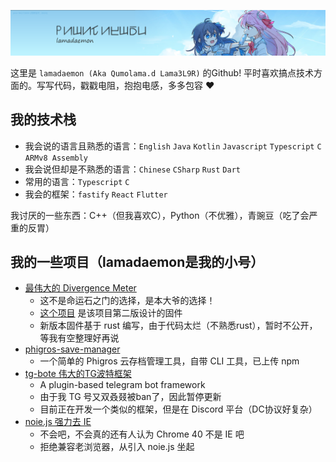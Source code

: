 <p align="center">
  <img src="https://github.com/Lama3L9R/Lama3L9R/blob/master/bannersticker.png?raw=true" />
</p>

这里是 <code>lamadaemon (Aka Qumolama.d Lama3L9R)</code> 的Github! 平时喜欢搞点技术方面的。写写代码，戳戳电阻，抱抱电感，多多包容 ❤️

## 我的技术栈

+ 我会说的语言且熟悉的语言：`English` `Java` `Kotlin` `Javascript` `Typescript` `C` `ARMv8 Assembly`
+ 我会说但却是不熟悉的语言：`Chinese` `CSharp` `Rust` `Dart`
+ 常用的语言：`Typescript` `C`
+ 我会的框架：`fastify` `React` `Flutter`


我讨厌的一些东西：C++（但我喜欢C），Python（不优雅），青豌豆（吃了会严重的反胃）

## 我的一些项目（lamadaemon是我的小号）

+ [最伟大的 Divergence Meter](https://github.com/Lama3L9R/divergence-meter)
    - 这不是命运石之门的选择，是本大爷的选择！
    - [这个项目](https://github.com/Lama3L9R/divergence-meter-firmware) 是该项目第二版设计的固件
    - 新版本固件基于 rust 编写，由于代码太烂（不熟悉rust），暂时不公开，等我有空整理好再说
+ [phigros-save-manager](https://github.com/lamadaemon/phigros-save-manager)
    - 一个简单的 Phigros 云存档管理工具，自带 CLI 工具，已上传 npm
+ [tg-bote 伟大的TG波特框架](https://github.com/Lama3L9R/tg-bote)
    - A plugin-based telegram bot framework
    - 由于我 TG 号又双叒叕被ban了，因此暂停更新
    - 目前正在开发一个类似的框架，但是在 Discord 平台（DC协议好复杂）
+ [noie.js 强力去 IE](https://github.com/Lama3L9R/noie.js)
    - 不会吧，不会真的还有人认为 Chrome 40 不是 IE 吧
    - 拒绝兼容老浏览器，从引入 noie.js 坐起



